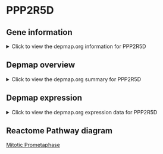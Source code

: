 <h1>PPP2R5D</h1>

<h2>Gene information</h2>
<details>
  <summary>Click to view the depmap.org information for PPP2R5D</summary>
  <iframe src="https://depmap.org/portal/gene/PPP2R5D?tab=about" style="border:none;width:100%;height:800px"></iframe>
</details>

<h2>Depmap overview</h2>
<details>
  <summary>Click to view the depmap.org summary for PPP2R5D</summary>
  <iframe src="https://depmap.org/portal/gene/PPP2R5D?tab=overview" style="border:none;width:100%;height:800px"></iframe>
</details>

<h2>Depmap expression</h2>
<details>
  <summary>Click to view the depmap.org expression data for PPP2R5D</summary>
  <iframe src="https://depmap.org/portal/gene/PPP2R5D?tab=characterization" style="border:none;width:100%;height:800px"></iframe>
</details>



<h2>Reactome Pathway diagram</h2>
<a href="https://reactome.org/PathwayBrowser/#/R-HSA-68877" target="_BLANK">Mitotic Prometaphase</a>



